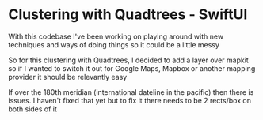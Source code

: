 # Clustering with Quadtrees - SwiftUI

With this codebase I've been working on playing around with new techniques and ways of doing things so it could be a little messy

So for this clustering with Quadtrees, I decided to add a layer over mapkit so if I wanted to 
switch it out for Google Maps, Mapbox or another mapping provider it should be relevantly easy

If over the 180th meridian (international dateline in the pacific) then there is issues. 
I haven't fixed that yet but to fix it there needs to be 2 rects/box on both sides of it
